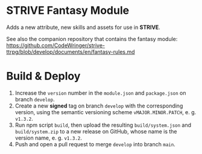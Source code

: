 # STRIVE Fantasy Module
Adds a new attribute, new skills and assets for use in **STRIVE**. 

See also the companion repository that contains the fantasy module: https://github.com/CodeWringer/strive-ttrpg/blob/develop/documents/en/fantasy-rules.md

# Build & Deploy
1. Increase the `version` number in the `module.json` and `package.json` on branch `develop`. 
2. Create a new **signed** tag on branch `develop` with the corresponding version, using the semantic versioning scheme `vMAJOR.MINOR.PATCH`, e. g. `v1.3.2`. 
3. Run npm script `build`, then upload the resulting `build/system.json` and `build/system.zip` to a new release on GitHub, whose name is the version name, e. g. `v1.3.2`. 
4. Push and open a pull request to merge `develop` into branch `main`. 
